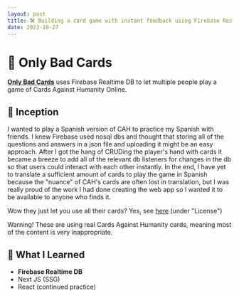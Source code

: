 ```yaml
---
layout: post
title: 🛠️ Building a card game with instant feedback using Firebase Realtime DB
date: 2023-10-27
---
```


# 🎉 Only Bad Cards

[**Only Bad Cards**](https://onlybadcards.netlify.app/) uses Firebase Realtime DB to let multiple people play a game of Cards Against Humanity Online.

## 🚀 Inception

I wanted to play a Spanish version of CAH to practice my Spanish with friends. I knew Firebase used nosql dbs and thought that storing all of the questions and answers in a json file and uploading it might be an easy approach. After I got the hang of CRUDing the player's hand with cards it became a breeze to add all of the relevant db listeners for changes in the db so that users could interact with each other instantly. In the end, I have yet to translate a sufficient amount of cards to play the game in Spanish because the "nuance" of CAH's cards are often lost in translation, but I was really proud of the work I had done creating the web app so I wanted it to be available to anyone who finds it.

Wow they just let you use all their cards? Yes, see [here](https://www.cardsagainsthumanity.com/terms-of-use) (under "License")

Warning! These are using real Cards Against Humanity cards, meaning most of the content is very inappropriate.

## 🧠 What I Learned

- **Firebase Realtime DB**
- Next JS (SSG)
- React (continued practice)
